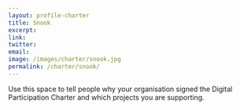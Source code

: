```yaml
---
layout: profile-charter
title: Snook
excerpt: 
link: 
twitter: 
email: 
image: /images/charter/snook.jpg
permalink: /charter/snook/
---
```


Use this space to tell people why your organisation signed the Digital Participation Charter and which projects you are supporting.